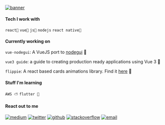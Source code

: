 [![banner](https://github.com/shubhamzanwar/shubhamzanwar/blob/master/banner.png?raw=true)](https://shubhamzanwar.github.io)

#### Tech I work with

```react💙``` ```vue💚``` ```js💛``` ```nodejs``` ```react native📱```

#### Currently working on

```vue-nodegui```: A VueJS port to [nodegui](https://github.com/nodegui/nodegui) 🥳

```vue3 guide```: a guide to creating production ready applications using Vue 3 📖

```flippie```: A react based cards animations library. Find it [here](https://github.com/flipspace/flippie) 🧩

#### Stuff I'm learning

```AWS ⛅️``` ```flutter 🎯```

#### React out to me 

[![medium](https://img.shields.io/badge/-grey?logo=medium&style=for-the-badge)](https://medium.com/@zanwar.shubham) [![twitter](https://img.shields.io/badge/-grey?logo=twitter&style=for-the-badge)](https://twitter.com/szanwar22) [![github](https://img.shields.io/badge/-grey?logo=github&style=for-the-badge)](https://github.com/shubhamzanwar) [![stackoverflow](https://img.shields.io/badge/-grey?logo=stackoverflow&style=for-the-badge)](https://stackoverflow.com/users/5301597/sershubham) [![email](https://img.shields.io/badge/-grey?logo=gmail&style=for-the-badge)](mailto:zanwar.shubham@gmail.com)
